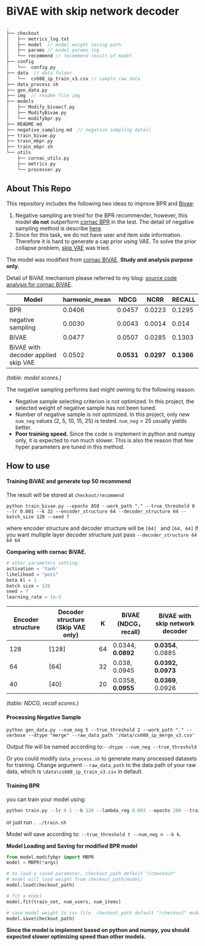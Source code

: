 # BiVAE with skip network decoder

```c
.
├── checkout
│   ├── metrics_log.txt
│   ├── model  // model weight saving path
│   ├── params // model params log
│   └── recommend // recommend result of model
├── config
│   └──  config.py
├── data  // data folder
│   └──  cs608_ip_train_v3.csv // sample raw data
├── data_process.sh
├── gen_data.py
├── img  // readme file img
├── models
│   ├── Modify_bivaecf.py
│   ├── ModifyBivae.py
│   └── modifybpr.py
├── README.md
├── negative_sampling.md  // negative sampling detail
├── train_bivae.py
├── train_mbpr.py
├── train_mbpr.sh
└── utils
    ├── cornac_utils.py
    ├── metrics.py
    └── processer.py
```

## About This Repo

This repository includes the following two ideas to improve BPR and [Bivae](https://cornac.readthedocs.io/en/latest/_modules/cornac/models/bivaecf/recom_bivaecf.html#BiVAECF):

1. Negative sampling are tried for the BPR recommender, however, this model **do not** outperform [cornac BPR](https://github.com/PreferredAI/cornac) in the test. The detail of negative sampling method is describe [here](negative_sampling.md).
2. Since for this task, we do not have user and item side information. Therefore it is hard to generate a cap prior using VAE. To solve the prior collapse problem, [skip VAE](https://arxiv.org/abs/1807.04863) was tried. 

The model was modified from [cornac BiVAE](https://cornac.readthedocs.io/en/latest/_modules/cornac/models/bivaecf/recom_bivaecf.html#BiVAECF). **Study and analysis purpose only.**

Detail of BiVAE mechanism please referred to my blog: [source code analysis for cornac BiVAE](http://wujiawen.xyz/2021/06/07/BiVAE/).

| Model                               | harmonic_mean | NDCG       | NCRR       | RECALL     |
| ----------------------------------- | ------------- | ---------- | ---------- | ---------- |
| BPR                                 | 0.0406        | 0.0457     | 0.0223     | 0.1295     |
| negative sampling                   | 0.0030        | 0.0043     | 0.0014     | 0.014      |
| BiVAE                               | 0.0477        | 0.0507     | 0.0285     | 0.1303     |
| BiVAE with decoder applied skip VAE | 0.0502        | **0.0531** | **0.0297** | **0.1366** |

*(table: model scores.)*

The negative sampling performs bad might owning to the following reason:

+ Negative sample selecting criterion is not optimized. In this project, the selected weight of negative sample has not been tuned.
+ Number of negative sample is not optimized. In this project,  only new `num_neg` values (2, 5, 10, 15, 25) is tested.  `num_neg` = 25 usually yields better.
+ **Poor training speed.** Since the code is implement in python and numpy only, it is expected to run much slower. This is also the reason that few hyper parameters are tuned in this method.

## How to use

#### Training BiVAE and generate top 50 recommend

The result will be stored at `checkout/recommend`

```shell
python train_bivae.py --epochs 850 --work_path "." --true_threshold 0 --lr 0.001 --k 32 --encoder_structure 64 --decoder_structure 64 --batch_size 128 --seed 7
```

where encoder structure and decoder structure will be `[64] ` and `[64, 64]` if you want multiple layer decoder structure just pass `--decoder_structure 64 64 64`

**Comparing with cornac BiVAE.**

```python
# other parameters setting:
activation = 'tanh'
likelihood = "pois"
beta kl = 1
batch size = 128
seed = 7
learning_rate = 1e-3
```

| Encoder structure | Decoder structure (Skip VAE only) | K    | BiVAE (NDCG， recall) | BiVAE with skip network decoder |
| ----------------- | --------------------------------- | ---- | --------------------- | ------------------------------- |
| 128               | [128]                             | 64   | 0.0344,  **0.0892**   | **0.0354**, 0.0885              |
| 64                | [64]                              | 32   | 0.038,  0.0945        | **0.0392, 0.0973**              |
| 40                | [40]                              | 20   | 0.0358, **0.0955**    | **0.0369**, 0.0926              |

*(table: NDCG, recall scores.)*

#### Processing Negative Sample

```shell
python gen_data.py --num_neg 5 --true_threshold 2 --work_path "." --verbose --dtype "merge" --raw_data_path '/data/cs608_ip_merge_v3.csv'
```

Output file will be named according to:`--dtype --num_neg --true_threshold`  

Or you could modify `data_process.sh` to generate many processed datasets for training. Change argument `--raw_data_path` to the data path of your raw data, which is `\data\cs608_ip_train_v3.csv` in default.

#### Training BPR

you can train your model using:

```python
python train.py --lr 0.1 --k 128 --lambda_reg 0.003 --epochs 200 --train_data_path "/data/Modify_train_4_20.csv" --true_threshold 4 --num_neg 20 --work_path "."
```

or just run `. ./train.sh`

Model will save according to: `--true_threshold t --num_neg n --k k`.

**Model Loading and Saving for modified BPR model**

```python
from model.modifybpr import MBPR
model = MBPR(*args)

# to load a saved parameter, checkout_path default "/checkout"
# model will load weight from checkout_path/model/
model.load(checkout_path)  

# fit a model
model.fit(train_set, num_users, num_items)  

# save model weight to csv file. checkout_path default "/checkout" model weight will be saved to checkout_path/model/
model.save(checkout_path) 
```



**Since the model is implement based on python and numpy, you should expected slower optimizing speed than other models.**





